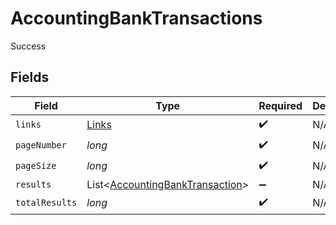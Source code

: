 # AccountingBankTransactions

Success


## Fields

| Field                                                                               | Type                                                                                | Required                                                                            | Description                                                                         |
| ----------------------------------------------------------------------------------- | ----------------------------------------------------------------------------------- | ----------------------------------------------------------------------------------- | ----------------------------------------------------------------------------------- |
| `links`                                                                             | [Links](../../models/shared/Links.md)                                               | :heavy_check_mark:                                                                  | N/A                                                                                 |
| `pageNumber`                                                                        | *long*                                                                              | :heavy_check_mark:                                                                  | N/A                                                                                 |
| `pageSize`                                                                          | *long*                                                                              | :heavy_check_mark:                                                                  | N/A                                                                                 |
| `results`                                                                           | List<[AccountingBankTransaction](../../models/shared/AccountingBankTransaction.md)> | :heavy_minus_sign:                                                                  | N/A                                                                                 |
| `totalResults`                                                                      | *long*                                                                              | :heavy_check_mark:                                                                  | N/A                                                                                 |